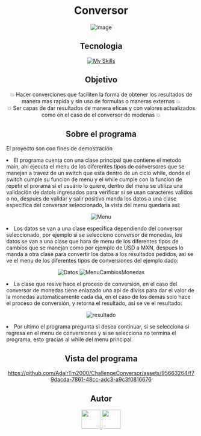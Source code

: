<h1 align="center">Conversor</h1>
<div align="center">
  
  ![image](https://github.com/AdairTm2000/ChallengeConversor/assets/95663264/69c3816a-8c43-4fe0-93d4-d1ebe2bd10e1)

</div>

<h2 align="center">Tecnologia</h2>
<div align="center">
  
   [![My Skills](https://skillicons.dev/icons?i=java)](https://skillicons.dev)
  
</div>

<h2 align="center"> Objetivo </h2>
<p align="center">
💥 Hacer converciones que faciliten la forma de obtener los resultados de manera mas rapida y sin uso de formulas o maneras externas 💥 <br>  
💥 Ser capas de dar resultados de manera eficas y con valores actualizados como en el caso de el conversor de modenas 💥
 </p>

<h2 align="center"> Sobre el programa </h2>
<p> El proyecto son con fines de demostración </p>
<li>El programa cuenta con una clase principal que contiene el metodo main, ahi ejecuta el menu de los diferentes tipos de conversores que se manejan a travez de un switch que esta dentro de un ciclo while, donde el switch cumple su funcion de menu y el while cumple con la funcion de repetir el prorama si el usuario lo quiere, dentro del menu se utiliza una validación de datols ingresados para verificar si se usan caracteres validos o no, despues de validar y salir positivo manda los datos a una clase especifica del conversor seleccionado, la vista del menu quedaria asi: </li>

<div align="center">
  
   ![Menu](https://github.com/AdairTm2000/ChallengeConversor/assets/95663264/19c56e49-85de-4ce1-a14b-8e13f65f23ca)
  
</div>

<li>Los datos se van a una clase especifica dependiendo del conversor seleccionado, por ejemplo si se selecciono conversor de monedas, los datos se van a una clase que hara de menu de los diferentes tipos de cambios que se manejan como por ejemplo de USD a MXN, despues lo manda a otra clase para convertir los datos a los resultados pedidos, asi se ve el menu de los diferentes tipos de conversiones del ejemplo dado:</li>

<div align="center">
  
   ![Datos](https://github.com/AdairTm2000/ChallengeConversor/assets/95663264/2d0a90b0-76b5-4799-86e5-a79bef3675b1)
   ![MenuCambiosMonedas](https://github.com/AdairTm2000/ChallengeConversor/assets/95663264/a8c3c3ee-5a5d-44e9-85c5-343b46ea206c)

</div>

<li>La clase que resive hace el proceso de conversión, en el caso del conversor de monedas tiene enlazado una api de diviss para dar el valor de la monedas automaticamente cada dia, en el caso de los demas solo hace el proceso de conversión, y retorna el resultado, asi se ve el resultado: </li>

<div align="center">
  
![resultado](https://github.com/AdairTm2000/ChallengeConversor/assets/95663264/636ce2c5-3497-40a7-b2f4-e57c03d6f8f3)

</div>

<li>Por ultimo el programa pregunta si desea continuar, si se selecciona si regresa en el menu de conversiones y si se selecciona no termina el programa, esto gracias al while del menu principal.</li>

<h2 align="center"> Vista del programa <br> </h2>
<div align="center">
    
https://github.com/AdairTm2000/ChallengeConversor/assets/95663264/f79dacda-7861-48cc-adc3-a9c3f0816676

</div>

<h2 align="center"> Autor <br> </h2>
<div align="center">
   <a href="https://www.linkedin.com/in/adair-trejo-morales-9494aa262">
      <img src="https://cdn-icons-png.flaticon.com/128/174/174857.png" width="50">
   </a>
   <a href="https://www.linkedin.com/in/adair-trejo-morales-9494aa262">
      <img src="https://cdn-icons-png.flaticon.com/128/270/270798.png" width="50">
   </a>
</div>

